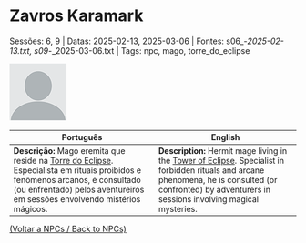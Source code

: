 
# Zavros Karamark

Sessões: 6, 9 | Datas: 2025-02-13, 2025-03-06 | Fontes: s06_-_2025-02-13.txt, s09_-_2025-03-06.txt | Tags: npc, mago, torre_do_eclipse

![Zavros Karamark](blank.png)

| Português | English |
|-----------|---------|
| **Descrição:** Mago eremita que reside na [Torre do Eclipse](torre_do_eclipse.md). Especialista em rituais proibidos e fenômenos arcanos, é consultado (ou enfrentado) pelos aventureiros em sessões envolvendo mistérios mágicos. | **Description:** Hermit mage living in the [Tower of Eclipse](torre_do_eclipse.md). Specialist in forbidden rituals and arcane phenomena, he is consulted (or confronted) by adventurers in sessions involving magical mysteries. |

[(Voltar a NPCs / Back to NPCs)](npcs_list.md)  

